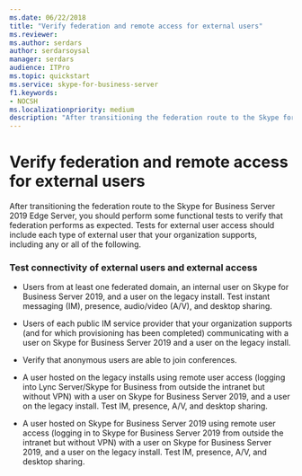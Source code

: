 ```yaml
---
ms.date: 06/22/2018
title: "Verify federation and remote access for external users"
ms.reviewer: 
ms.author: serdars
author: serdarsoysal
manager: serdars
audience: ITPro
ms.topic: quickstart
ms.service: skype-for-business-server
f1.keywords:
- NOCSH
ms.localizationpriority: medium
description: "After transitioning the federation route to the Skype for Business Server 2019 Edge Server, you should perform some functional tests to verify that federation performs as expected. Tests for external user access should include each type of external user that your organization supports, including any or all of the following."
---
```


# Verify federation and remote access for external users

After transitioning the federation route to the Skype for Business Server 2019 Edge Server, you should perform some functional tests to verify that federation performs as expected. Tests for external user access should include each type of external user that your organization supports, including any or all of the following.
  
### Test connectivity of external users and external access

- Users from at least one federated domain, an internal user on Skype for Business Server 2019, and a user on the legacy install. Test instant messaging (IM), presence, audio/video (A/V), and desktop sharing.
    
- Users of each public IM service provider that your organization supports (and for which provisioning has been completed) communicating with a user on Skype for Business Server 2019 and a user on the legacy install. 
    
- Verify that anonymous users are able to join conferences.
    
- A user hosted on the legacy installs using remote user access (logging into Lync Server/Skype for Business from outside the intranet but without VPN) with a user on Skype for Business Server 2019, and a user on the legacy install. Test IM, presence, A/V, and desktop sharing.
    
- A user hosted on Skype for Business Server 2019 using remote user access (logging in to Skype for Business Server 2019 from outside the intranet but without VPN) with a user on Skype for Business Server 2019, and a user on the legacy install. Test IM, presence, A/V, and desktop sharing.
    


